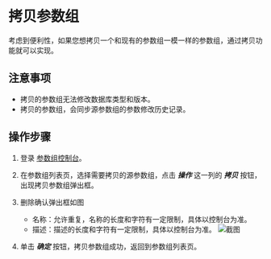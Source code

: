 # 拷贝参数组
考虑到便利性，如果您想拷贝一个和现有的参数组一模一样的参数组，通过拷贝功能就可以实现。

## 注意事项

* 拷贝的参数组无法修改数据库类型和版本。
* 拷贝的参数组，会同步源参数组的参数修改历史记录。

## 操作步骤

1. 登录 [参数组控制台](https://rds-console.jdcloud.com/paramgroup/list)。
2. 在参数组列表页，选择需要拷贝的源参数组，点击 ***操作*** 这一列的 ***拷贝*** 按钮，出现拷贝参数组弹出框。
3. 删除确认弹出框如图

    * 名称：允许重复，名称的长度和字符有一定限制，具体以控制台为准。
    * 描述：描述的长度和字符有一定限制，具体以控制台为准。
    ![截图](https://img1.jcloudcs.com/cms/604bf122-ce51-44f0-9835-c0a7fbf3428220180815094448.png)
    
4. 单击 ***确定*** 按钮，拷贝参数组成功，返回到参数组列表页。
